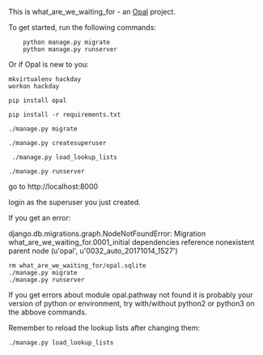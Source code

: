This is what_are_we_waiting_for - an [Opal](https://github.com/openhealthcare/opal) project.

To get started, run the following commands:

```
    python manage.py migrate
    python manage.py runserver
```


Or if Opal is new to you:


```
mkvirtualenv hackday
workon hackday

pip install opal

pip install -r requirements.txt

./manage.py migrate

./manage.py createsuperuser

 ./manage.py load_lookup_lists
 
./manage.py runserver

```

go to http://localhost:8000

login as the superuser you just created.


If you get an error:

django.db.migrations.graph.NodeNotFoundError: Migration what_are_we_waiting_for.0001_initial dependencies reference nonexistent parent node (u'opal', u'0032_auto_20171014_1527')


```
rm what_are_we_waiting_for/opal.sqlite
./manage.py migrate
./manage.py runserver

```

If you get errors about module opal.pathway not found it is probably your version of python or environment, try with/without python2 or python3 on the abbove commands.

Remember to reload the lookup lists after changing them:
```
./manage.py load_lookup_lists
```
